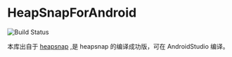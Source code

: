 # HeapSnapForAndroid
![Build Status](https://img.shields.io/badge/build-passing-brightgreen)

本库出自于 [heapsnap](https://github.com/albuer/heapsnap) ,是 heapsnap 的编译成功版，可在 AndroidStudio 编译。
